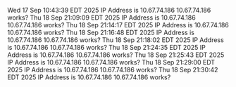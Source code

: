 
Wed 17 Sep 10:43:39 EDT 2025 IP Address is 10.67.74.186 
10.67.74.186 
works?
Thu 18 Sep 21:09:09 EDT 2025 IP Address is 10.67.74.186 
10.67.74.186 
works?
Thu 18 Sep 21:14:17 EDT 2025 IP Address is 10.67.74.186 
10.67.74.186 
works?
Thu 18 Sep 21:16:48 EDT 2025 IP Address is 10.67.74.186 
10.67.74.186 
works?
Thu 18 Sep 21:18:02 EDT 2025 IP Address is 10.67.74.186 
10.67.74.186 
works?
Thu 18 Sep 21:24:35 EDT 2025 IP Address is 10.67.74.186 
10.67.74.186 
works?
Thu 18 Sep 21:25:43 EDT 2025 IP Address is 10.67.74.186 
10.67.74.186 
works?
Thu 18 Sep 21:29:00 EDT 2025 IP Address is 10.67.74.186 
10.67.74.186 
works?
Thu 18 Sep 21:30:42 EDT 2025 IP Address is 10.67.74.186 
10.67.74.186 
works?
